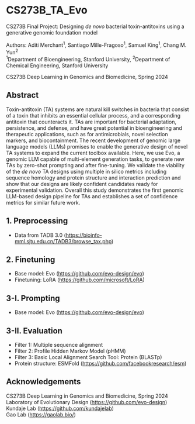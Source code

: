 # CS273B_TA_Evo
CS273B Final Project: Designing _de novo_ bacterial toxin-antitoxins using a generative genomic foundation model

Authors: Aditi Merchant<sup>1</sup>, Santiago Mille-Fragoso<sup>1</sup>, Samuel King<sup>1</sup>, Chang M. Yun<sup>2</sup> \
<sup>1</sup>Department of Bioengineering, Stanford University, <sup>2</sup>Department of Chemical Engineering, Stanford University

CS273B Deep Learning in Genomics and Biomedicine, Spring 2024

## Abstract
Toxin-antitoxin (TA) systems are natural kill switches in bacteria that consist of a toxin that inhibits an essential cellular process, and a corresponding antitoxin that counteracts it. TAs are important for bacterial adaptation, persistence, and defense, and have great potential in bioengineering and therapeutic applications, such as for antimicrobials, novel selection markers, and biocontainment. The recent development of genomic large language models (LLMs) promises to enable the generative design of novel TA systems to expand the current toolbox available. Here, we use Evo, a genomic LLM capable of multi-element generation tasks, to generate new TAs by zero-shot prompting and after fine-tuning. We validate the viability of the _de novo_ TA designs using multiple in silico metrics including sequence homology and protein structure and interaction prediction and show that our designs are likely confident candidates ready for experimental validation. Overall this study demonstrates the first genomic LLM-based design pipeline for TAs and establishes a set of confidence metrics for similar future work.

## 1. Preprocessing
* Data from TADB 3.0 (https://bioinfo-mml.sjtu.edu.cn/TADB3/browse_tax.php)

## 2. Finetuning
* Base model: Evo (https://github.com/evo-design/evo)
* Finetuning: LoRA (https://github.com/microsoft/LoRA)

## 3-I. Prompting
* Base model: Evo (https://github.com/evo-design/evo)

## 3-II. Evaluation
* Filter 1: Multiple sequence alignment
* Filter 2: Profile Hidden Markov Model (pHMM)
* Filter 3: Basic Local Alignment Search Tool: Protein (BLASTp)
* Protein structure: ESMFold (https://github.com/facebookresearch/esm)

## Acknowledgements
CS273B Deep Learning in Genomics and Biomedicine, Spring 2024 \
Laboratory of Evolutionary Design (https://github.com/evo-design) \
Kundaje Lab (https://github.com/kundajelab) \
Gao Lab (https://gaolab.bio/)
